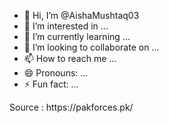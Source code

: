 - 👋 Hi, I’m @AishaMushtaq03
- 👀 I’m interested in ...
- 🌱 I’m currently learning ...
- 💞️ I’m looking to collaborate on ...
- 📫 How to reach me ...
- 😄 Pronouns: ...
- ⚡ Fun fact: ...

<!---
AishaMushtaq03/AishaMushtaq03 is a ✨ special ✨ repository because its `README.md` (this file) appears on your GitHub profile.
You can click the Preview link to take a look at your changes.
---> Source : https://pakforces.pk/
